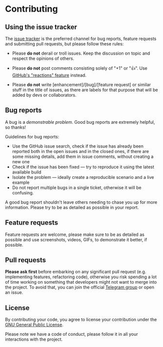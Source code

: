 # Contributing

## Using the issue tracker
The [issue tracker](https://github.com/RetroMusicPlayer/RetroMusicPlayer/issues) is the preferred channel for bug reports, feature requests and submitting pull requests, but please follow these rules:

* Please **do not** derail or troll issues. Keep the discussion on topic and respect the opinions of others.

* Please **do not** post comments consisting solely of "+1" or "👍". Use [GitHub's "reactions" feature](https://github.com/blog/2119-add-reactions-to-pull-requests-issues-and-comments) instead.

* Please **do not** write [enhancement]/[bug]/[feature request] or similar stuff in the title of issues, as there are labels for that purpose that will be added by devs or collaborators.

## Bug reports
A bug is a _demonstrable problem_. Good bug reports are extremely helpful, so thanks!

Guidelines for bug reports:

* Use the GitHub issue search, check if the issue has already been reported both in the open issues and in the closed ones, if there are some missing details, add them in issue comments, without creating a new one
* Check if the issue has been fixed — try to reproduce it using the latest available build
* Isolate the problem — ideally create a reproducible scenario and a live example
* Do not report multiple bugs in a single ticket, otherwise it will be confusing.

A good bug report shouldn't leave others needing to chase you up for more information. Please try to be as detailed as possible in your report.


## Feature requests
Feature requests are welcome, please make sure to be as detailed as possible and use screenshots, videos, GIFs, to demonstrate it better, if possible.


## Pull requests
**Please ask first** before embarking on any significant pull request (e.g. implementing features, refactoring code), otherwise you risk spending a lot of time working on something that developers might not want to merge into the project. To avoid that, you can join the official [Telegram group](https://t.me/retromusicapp) or open an issue.

## License
By contributing your code, you agree to license your contribution under the [GNU General Public License](https://github.com/RetroMusicPlayer/RetroMusicPlayer/blob/dev/LICENSE.md). 

Please note we have a code of conduct, please follow it in all your interactions with the project.
